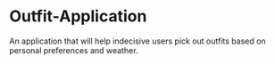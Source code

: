 # Outfit-Application
An application that will help indecisive users pick out outfits based on personal preferences and weather. 
